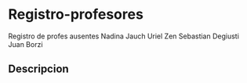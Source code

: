 # Registro-profesores
Registro de profes ausentes 
Nadina Jauch
Uriel Zen
Sebastian Degiusti
Juan Borzi
## Descripcion

